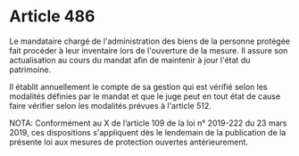 # Article 486

Le mandataire chargé de l'administration des biens de la personne protégée fait procéder à leur inventaire lors de l'ouverture de la mesure. Il assure son actualisation au cours du mandat afin de maintenir à jour l'état du patrimoine.

Il établit annuellement le compte de sa gestion qui est vérifié selon les modalités définies par le mandat et que le juge peut en tout état de cause faire vérifier selon les modalités prévues à l'article 512.

NOTA:
Conformément au X de l’article 109 de la loi n° 2019-222 du 23 mars 2019, ces dispositions s'appliquent dès le lendemain de la publication de la présente loi aux mesures de protection ouvertes antérieurement.
